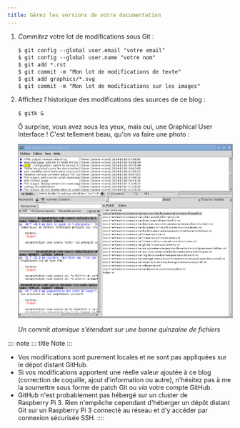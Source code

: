 ```yaml
---
title: Gérez les versions de votre documentation
---
```


1.  *Commitez* votre lot de modifications sous Git :

    ``` console
    $ git config --global user.email "votre email"
    $ git config --global user.name "votre nom"
    $ git add *.rst
    $ git commit -m "Mon lot de modifications de texte"
    $ git add graphics/*.svg
    $ git commit -m "Mon lot de modifications sur les images"
    ```

2.  Affichez l\'historique des modifications des sources de ce blog :

    ``` console
    $ gitk &
    ```

    Ô surprise, vous avez sous les yeux, mais oui, une Graphical User
    Interface ! C\'est tellement beau, qu\'on va faire une photo :

    ![](graphics/historique-git-redaction-technique.png)

    *Un* commit *atomique s\'étendant sur une bonne quinzaine de
    fichiers*

:::: note
::: title
Note
:::

-   Vos modifications sont purement locales et ne sont pas appliquées
    sur le dépot distant GitHub.
-   Si vos modifications apportent une réelle valeur ajoutée à ce blog
    (correction de coquille, ajout d\'information ou autre), n\'hésitez
    pas à me la soumettre sous forme de patch Git ou *via* votre compte
    GitHub.
-   GitHub n\'est probablement pas hébergé sur un cluster de
    Raspberry Pi 3. Rien n\'empêche cependant d\'héberger un dépôt
    distant Git sur un Raspberry Pi 3 connecté au réseau et d\'y accéder
    par connexion sécurisée SSH.
::::
